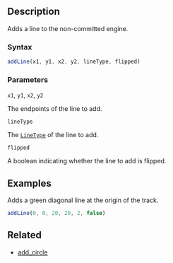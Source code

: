 ## Description

Adds a line to the non-committed engine.

### Syntax

```js
addLine(x1, y1, x2, y2, lineType, flipped)
```

### Parameters

`x1`, `y1`, `x2`, `y2`

The endpoints of the line to add.

`lineType`

The [`LineType`](../External/line_type.js) of the line to add.

`flipped`

A boolean indicating whether the line to add is flipped.

## Examples

Adds a green diagonal line at the origin of the track.

```js
addLine(0, 0, 20, 20, 2, false)
```

## Related

- [add_circle](./add_circle.md)
